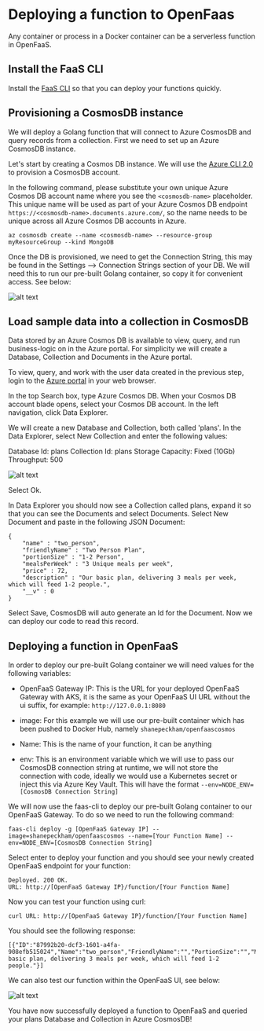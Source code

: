 # Deploying a function to OpenFaas

Any container or process in a Docker container can be a serverless function in OpenFaaS. 

## Install the FaaS CLI

Install the [FaaS CLI](https://github.com/openfaas/faas-cli) so that you can deploy your functions quickly.

##  Provisioning a CosmosDB instance

We will deploy a Golang function that will connect to Azure CosmosDB and query records from a collection. First we need to set up an Azure CosmosDB instance.

Let's start by creating a Cosmos DB instance. We will use the [Azure CLI 2.0](https://docs.microsoft.com/en-us/cli/azure/install-azure-cli?view=azure-cli-latest) to provision a CosmosDB account.

In the following command, please substitute your own unique Azure Cosmos DB account name where you see the `<cosmosdb-name>` placeholder. This unique name will be used as part of your Azure Cosmos DB endpoint ```https://<cosmosdb-name>.documents.azure.com/```, so the name needs to be unique across all Azure Cosmos DB accounts in Azure.

```
az cosmosdb create --name <cosmosdb-name> --resource-group myResourceGroup --kind MongoDB
```

Once the DB is provisioned, we need to get the Connection String, this may be found in the Settings --> Connection Strings section of your DB. We will need this to run our pre-built Golang container, so copy it for convenient access. See below:

![alt text](https://github.com/shanepeckham/ContainersOnAzure_IntroLab/blob/master/images/CosmosConnString.png)

## Load sample data into a collection in CosmosDB

Data stored by an Azure Cosmos DB is available to view, query, and run business-logic on in the Azure portal. For simplicity we will create a Database, Collection and Documents in the Azure portal.

To view, query, and work with the user data created in the previous step, login to the [Azure portal](https://portal.azure.com) in your web browser.

In the top Search box, type Azure Cosmos DB. When your Cosmos DB account blade opens, select your Cosmos DB account. In the left navigation, click Data Explorer.

We will create a new Database and Collection, both called 'plans'. In the Data Explorer, select New Collection and enter the following values:

Database Id: plans
Collection Id: plans
Storage Capacity: Fixed (10Gb)
Throughput: 500

![alt text](https://github.com/shanepeckham/ContainersOnAzure_IntroLab/blob/master/images/NewCollection.png)

Select Ok.

In Data Explorer you should now see a Collection called plans, expand it so that you can see the Documents and select Documents. Select New Document and paste in the following JSON Document:

```
{
	"name" : "two_person",
	"friendlyName" : "Two Person Plan",
	"portionSize" : "1-2 Person",
	"mealsPerWeek" : "3 Unique meals per week",
	"price" : 72,
	"description" : "Our basic plan, delivering 3 meals per week, which will feed 1-2 people.",
	"__v" : 0
}
```

Select Save, CosmosDB will auto generate an Id for the Document. Now we can deploy our code to read this record.

##  Deploying a function in OpenFaaS

In order to deploy our pre-built Golang container we will need values for the following variables:

* OpenFaaS Gateway IP: This is the URL for your deployed OpenFaaS Gateway with AKS, it is the same as your OpenFaaS UI URL without the ui suffix, for example: ```http://127.0.0.1:8080```

* image: For this example we will use our pre-built container which has been pushed to Docker Hub, namely ```shanepeckham/openfaascosmos```

* Name: This is the name of your function, it can be anything

* env: This is an environment variable which we will use to pass our CosmosDB connection string at runtime, we will not store the connection with code, ideally we would use a Kubernetes secret or inject this via Azure Key Vault. This will have the format ```--env=NODE_ENV=[CosmosDB Connection String]```

We will now use the faas-cli to deploy our pre-built Golang container to our OpenFaaS Gateway. To do so we need to run the following command:

```
faas-cli deploy -g [OpenFaaS Gateway IP] --image=shanepeckham/openfaascosmos --name=[Your Function Name] --env=NODE_ENV=[CosmosDB Connection String]
```
Select enter to deploy your function and you should see your newly created OpenFaaS endpoint for your function:

```
Deployed. 200 OK.
URL: http://[OpenFaaS Gateway IP}/function/[Your Function Name]
```
Now you can test your function using curl:

```
curl URL: http://[OpenFaaS Gateway IP}/function/[Your Function Name]
```
You should see the following response:

```
[{"ID":"87992b20-dcf3-1601-a4fa-908efb515024","Name":"two_person","FriendlyName":"","PortionSize":"","MealsPerWeek":"","Price":72,"Description":"Our basic plan, delivering 3 meals per week, which will feed 1-2 people."}]
```

We can also test our function within the OpenFaaS UI, see below:

![alt text](https://github.com/shanepeckham/ContainersOnAzure_IntroLab/blob/master/images/OpenFaaSUI.png)

You have now successfully deployed a function to OpenFaaS and queried your plans Database and Collection in Azure CosmosDB!

